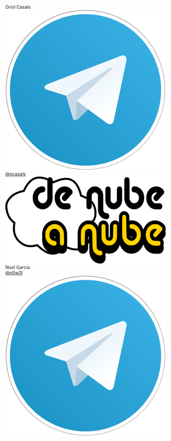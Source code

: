 <div class="myfooter">
<footer>

<div class="personal_details" id='uri'>
Oriol Casals<br>
<a href='https://t.me/ocasals'>
<img class="media" src="/assets/images/telegram.png"/>
@ocasals
</a>
</div>

<div class="personal_details" id='logo'>
<img class="logo" src="/assets/images/logo_club.svg"/>
</div>

<div class="personal_details" id='noel'>
Noel García<br>
<a href='https://t.me/n0w3l'>
@n0w3l
<img class="media" src="/assets/images/telegram.png"/>
</a>
</div>

</footer>
</div>
